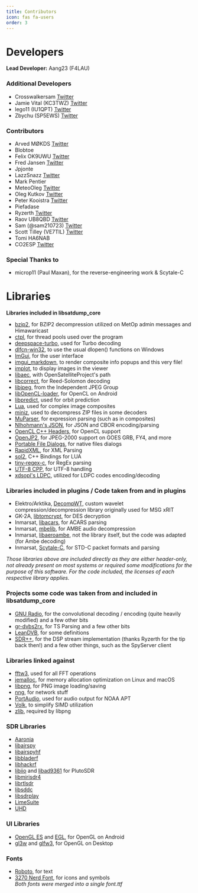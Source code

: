 ```yaml
---
title: Contributors
icon: fas fa-users
order: 3
---
```


# Developers
**Lead Developer:** Aang23 (F4LAU)

### Additional Developers
- Crosswalkersam [Twitter](https://twitter.com/Crosswalkersam)
- Jamie Vital (KC3TWZ) [Twitter](https://twitter.com/JVital2013)
- lego11 (IU1QPT) [Twitter](https://twitter.com/original_lego11)
- Zbychu (SP5EWS) [Twitter](https://twitter.com/sp5ews)

### Contributors
- Arved MØKDS [Twitter](https://twitter.com/arvedviehweger)
- Blobtoe
- Felix OK9UWU [Twitter](https://twitter.com/OK9UWU)
- Fred Jansen [Twitter](https://twitter.com/redplanet00)
- Jpjonte
- LazzSnazz [Twitter](https://twitter.com/LazzSnazz)
- Mark Pentier
- MeteoOleg [Twitter](https://twitter.com/MeteoOleg)
- Oleg Kutkov [Twitter](https://twitter.com/olegkutkov)
- Peter Kooistra [Twitter](https://twitter.com/petermeteor)
- Piefadase
- Ryzerth [Twitter](https://twitter.com/ryzerth)
- Raov UB8QBD [Twitter](https://twitter.com/UB8QBD)
- Sam (@sam210723) [Twitter](https://twitter.com/sam210723)
- Scott Tilley (VE7TIL) [Twitter](https://twitter.com/coastal8049)
- Tomi HA6NAB
- CO2ESP [Twitter](https://twitter.com/CO2ESP_Raydel)

### Special Thanks to
- microp11 (Paul Maxan), for the reverse-engineering work & Scytale-C

# Libraries

**Libraries included in libsatdump_core**
- [bzip2](https://github.com/libarchive/bzip2), for BZIP2 decompression utilized on MetOp admin messages and Himawaricast
- [ctpl](https://github.com/vit-vit/ctpl), for thread pools used over the program
- [deepspace-turbo](https://github.com/geeanlooca/deepspace-turbo), used for Turbo decoding
- [dlfcn-win32](https://github.com/dlfcn-win32/dlfcn-win32), to use the usual dlopen() functions on Windows
- [ImGui](https://github.com/ocornut/imgui), for the user interface
- [imgui_markdown](https://github.com/juliettef/imgui_markdown), to render composite info popups and this very file!
- [implot](https://github.com/epezent/implot), to display images in the viewer
- [libaec](https://gitlab.dkrz.de/k202009/libaec), with OpenSatelliteProject's path
- [libcorrect](https://github.com/quiet/libcorrect), for Reed-Solomon decoding
- [libjpeg](https://ijg.org/), from the Independent JPEG Group
- [libOpenCL-loader](https://github.com/robertwgh/libOpenCL-loader), for OpenCL on Android
- [libpredict](https://github.com/la1k/libpredict), used for orbit prediction
- [Lua](https://www.lua.org/), used for complex image composites
- [miniz](https://github.com/richgel999/miniz), used to decompress ZIP files in some decoders
- [MuParser](https://github.com/beltoforion/muparser), for expression parsing (such as in composites)
- [Nlhohmann's JSON](https://github.com/nlohmann/json), for JSON and CBOR encoding/parsing
- [OpenCL C++ Headers](https://github.com/KhronosGroup/OpenCL-CLHPP), for OpenCL support
- [OpenJP2](https://github.com/uclouvain/openjpeg), for JPEG-2000 support on GOES GRB, FY4, and more
- [Portable File Dialogs](https://github.com/samhocevar/portable-file-dialogs), for native files dialogs
- [RapidXML](http://rapidxml.sourceforge.net/), for XML Parsing
- [sol2](https://github.com/ThePhD/sol2), C++ Bindings for LUA
- [tiny-regex-c](https://github.com/kokke/tiny-regex-c), for RegEx parsing
- [UTF-8 CPP](https://utfcpp.sourceforge.net/), for UTF-8 handling
- [xdsopl's LDPC](https://github.com/xdsopl/LDPC), utilized for LDPC codes encoding/decoding

### Libraries included in plugins / Code taken from and in plugins
- Elektro/Arktika, [DecompWT](https://gitlab.eumetsat.int/open-source/PublicDecompWT), custom wavelet compression/decompression library originally used for MSG xRIT
- GK-2A, [libtomcrypt](https://github.com/libtom/libtomcrypt), for DES decryption
- Inmarsat, [libacars](https://github.com/szpajder/libacars), for ACARS parsing
- Inmarsat, [mbelib](https://github.com/szechyjs/mbelib), for AMBE audio decompression
- Inmarsat, [libaeroambe](https://github.com/jontio/libaeroambe), not the library itself, but the code was adapted (for Ambe decoding)
- Inmarsat, [Scytale-C](https://bitbucket.org/scytalec/scytalec), for STD-C packet formats and parsing

*Those libraries above are included directly as they are either header-only, not already present on most systems or required some modifications for the purpose of this software. For the code included, the licenses of each respective library applies.*

### Projects some code was taken from and included in libsatdump_core
- [GNU Radio](https://github.com/gnuradio/gnuradio), for the convolutional decoding / encoding (quite heavily modified) and a few other bits
- [gr-dvbs2rx](https://github.com/igorauad/gr-dvbs2rx), for TS Parsing and a few other bits
- [LeanDVB](https://github.com/pabr/leansdr), for some definitions
- [SDR++](https://github.com/AlexandreRouma/SDRPlusPlus), for the DSP stream implementation (thanks Ryzerth for the tip back then!) and a few other things, such as the SpyServer client

### Libraries linked against
- [fftw3](http://fftw.org/), used for all FFT operations
- [jemalloc](https://jemalloc.net/), for memory allocation optimization on Linux and macOS
- [libpng](https://github.com/glennrp/libpng), for PNG image loading/saving
- [nng](https://github.com/nanomsg/nng), for network stuff
- [PortAudio](https://www.portaudio.com/), used for audio output for NOAA APT
- [Volk](https://github.com/gnuradio/volk), to simplify SIMD utilization
- [zlib](https://github.com/madler/zlib), required by libpng

### SDR Libraries
- [Aaronia](https://aaronia.com/en/support/downloads#rtsa-suite)
- [libairspy](https://github.com/airspy/airspyone_host)
- [libairspyhf](https://github.com/airspy/airspyhf)
- [libbladerf](https://github.com/Nuand/bladeRF/)
- [libhackrf](https://github.com/greatscottgadgets/hackrf)
- [libiio](https://github.com/analogdevicesinc/libiio) and [libad9361](https://github.com/analogdevicesinc/libad9361-iio) for PlutoSDR
- [libmirisdr4](https://github.com/f4exb/libmirisdr-4)
- [librtlsdr](https://osmocom.org/projects/rtl-sdr/wiki)
- [libsddc](https://github.com/ik1xpv/ExtIO_sddc)
- [libsdrplay](https://www.sdrplay.com/)
- [LimeSuite](https://github.com/MyriadRF/LimeSuite)
- [UHD](https://github.com/EttusResearch/uhd)

### UI Libraries
- [OpenGL ES](https://www.khronos.org/opengles/) and [EGL](https://www.khronos.org/egl), for OpenGL on Android
- [gl3w](https://github.com/skaslev/gl3w) and [glfw3](https://www.glfw.org/), for OpenGL on Desktop

### Fonts
- [Roboto](https://fonts.google.com/specimen/Roboto), for text
- [3270 Nerd Font](https://www.nerdfonts.com/font-downloads), for icons and symbols  
*Both fonts were merged into a single font.ttf*
